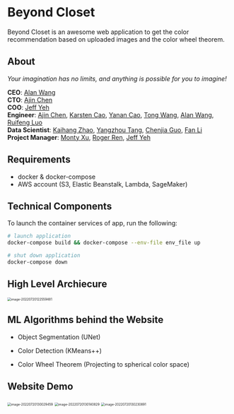 # Beyond Closet

Beyond Closet is an awesome web application to get the color recommendation based on uploaded images and the color wheel theorem.

## About

*Your imagination has no limits, and anything is possible for you to imagine!*

**CEO**: [Alan Wang](https://www.linkedin.com/in/alan-yuefan-wang/) <br>
**CTO**: [Ajin Chen](https://www.linkedin.com/in/jih-chin-chen/) <br>
**COO**: [Jeff Yeh](https://www.linkedin.com/in/jeffyeh1/) <br>
**Engineer**: [Ajin Chen](https://www.linkedin.com/in/jih-chin-chen/), [Karsten Cao](https://www.linkedin.com/in/karstencao/),
              [Yanan Cao](https://www.linkedin.com/in/yanancao21/), [Tong Wang](https://www.linkedin.com/in/tongwang028/), [Alan Wang](https://www.linkedin.com/in/alan-yuefan-wang/), [Ruifeng Luo](https://www.linkedin.com/in/ruifeng-luo/) <br>
**Data Scientist**:  [Kaihang Zhao](https://www.linkedin.com/in/kaihang-zhao/), [Yangzhou Tang](https://www.linkedin.com/in/yangzhou-tang/), [Chenjia Guo](https://www.linkedin.com/in/chenjia-guo/), [Fan Li](https://www.linkedin.com/in/victorlifan/) <br>
**Project Manager**:  [Monty Xu](https://www.linkedin.com/in/mengtingxu/), [Roger Ren](https://www.linkedin.com/in/zihaoren/), [Jeff Yeh](https://www.linkedin.com/in/jeffyeh1/) <br>

## Requirements

* docker & docker-compose
* AWS account (S3, Elastic Beanstalk, Lambda, SageMaker)


## Technical Components

To launch the container services of app, run the following:
```bash
# launch application
docker-compose build && docker-compose --env-file env_file up

# shut down application
docker-compose down
```

## High Level Archiecure

<img src="https://s2.loli.net/2022/07/21/BVb3xWKGMemn1wQ.png" alt="image-20220720122559481" style="zoom:50%;" />

## ML Algorithms behind the Website

* Object Segmentation (UNet)

* Color Detection (KMeans++)

* Color Wheel Theorem (Projecting to spherical color space)

## Website Demo

<img src="https://s2.loli.net/2022/07/21/yLe5DfV2MJ4cqt9.png" alt="image-20220720130029459" style="zoom:50%;" />

<img src="https://s2.loli.net/2022/07/21/moLRGcNuCHJfVz2.png" alt="image-20220720130140829" style="zoom:50%;" />

<img src="https://s2.loli.net/2022/07/21/qdNaAYmixHOzubX.png" alt="image-20220720130230891" style="zoom:50%;" />


